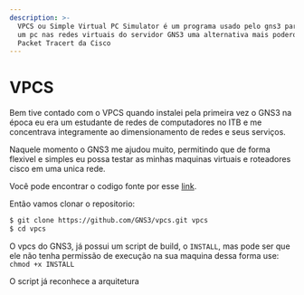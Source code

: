 ```yaml
---
description: >-
  VPCS ou Simple Virtual PC Simulator é um programa usado pelo gns3 para simular
  um pc nas redes virtuais do servidor GNS3 uma alternativa mais poderosa que o
  Packet Tracert da Cisco
---
```


# VPCS

Bem tive contado com o VPCS quando instalei pela primeira vez o GNS3 na época eu era um estudante de redes de computadores no ITB e me concentrava integramente ao dimensionamento de redes e seus serviços.

Naquele momento o GNS3 me ajudou muito, permitindo que de forma flexivel e simples eu possa testar as minhas maquinas virtuais e roteadores cisco em uma unica rede.

Você pode encontrar o codigo fonte por esse [link](https://github.com/GNS3/vpcs).

Então vamos clonar o repositorio:

```sh
$ git clone https://github.com/GNS3/vpcs.git vpcs
$ cd vpcs
```

O vpcs do GNS3, já possui um script de build, o `INSTALL`, mas pode ser que ele não tenha permissão de execução na sua maquina dessa forma use: `chmod +x INSTALL`

O script já reconhece a arquitetura&#x20;
